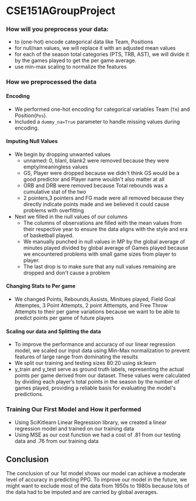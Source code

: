 # CSE151AGroupProject
### How will you preprocess your data:
- to (one-hot) encode categorical data like Team, Positions
- for null/nan values, we will replace it with an adjusted mean values
- for each of the season total categories (PTS, TRB, AST), we will divide it by the games played to get the per game average.
- use min-max scaling to normalize the features


### How we preprocessed the data 
#### Encoding
- We performed one-hot encoding for categorical variables Team (`Tm`) and Position(`Pos`).
- Included a `dummy_na=True` parameter to handle missing values during encoding.

#### Imputing Null Values
- We begin by dropping unwanted values
  - unnamed: 0, blanl, blank2 were removed because they were empty/meaningless values
  - GS, Player were dropped because we didn't think GS would be a good predictor and Player name wouldn't also matter at all
  - ORB and DRB were removed because Total rebounds was a cumulative stat of the two
  - 2 pointers,3 pointers and FG made were all removed because they directly indicate points made and we believed it could cause problems with overfitting
- Next we filled in the null values of our columns
  - The columns of observations are filled with the mean values from their respective year to ensure the data aligns with the style and era of basketball played.
  - We manually punched in null values in MP by the global average of minutes played divided by global average of Games played because we encountered problems with small game sizes from player to player.
  - The last drop is to make sure that any null values remaining are dropped and don't cause a problem
#### Changing Stats to Per game
- We changed Points, Rebounds,Assists, Minitues played, Field Goal Attemptes, 3 Point Attempts, 2 point Atttempts, and Free Throw Attempts to their per game variations because we want to be able to predict points per game of future players

#### Scaling our data and Splitting the data
- To improve the performance and accuracy of our linear regression model, we scaled our input data using Min-Max normalization to prevent features of large range from dominating the results
- We split our training and testing sizes 80:20 using sk:learn
- y_train and y_test serve as ground truth labels, representing the actual points per game derived from our dataset. These values were calculated by dividing each player’s total points in the season by the number of games played, providing a reliable basis for evaluating the model's predictions.
### Training Our First Model and How it performed
- Using SciKitlearn Linear Regression library, we created a linear regression model and trained on our training data
- Using MSE as our cost function we had a cost of .81 from our testing data and .76 from our training data

## Conclusion
The conclusion of our 1st model shows our model can achieve a moderate level of accuracy in predicting PPG. To improve our model in the future, we might want to exclude most of the data from 1950s to 1980s because lots of the data had to be imputed and are carried by global averages. 
